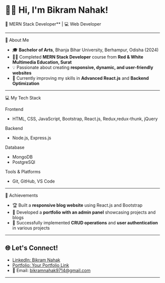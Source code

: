 # 🙋‍♂️ Hi, I'm Bikram Nahak!  

🎯 MERN Stack Developer** | 💻  Web Developer 

---

  🚀 About Me  

- 🎓 **Bachelor of Arts**, Bhanja Bihar University, Berhampur, Odisha (2024)  
- 🧑‍💻 Completed **MERN Stack Developer** course from **Red & White Multimedia Education, Surat**  
- 💡 Passionate about creating **responsive, dynamic, and user-friendly websites**  
- 🌱 Currently improving my skills in **Advanced React.js** and **Backend Optimization**  

---

💻 My Tech Stack  

 Frontend 
- HTML, CSS, JavaScript, Bootstrap, React.js, Redux,redux-thunk, jQuery  

Backend
- Node.js, Express.js  

 Database
- MongoDB
- PostgreSQl

 Tools & Platforms 
- Git, GitHub, VS Code  

---

🌟 Achievements  

- 🏆 Built a **responsive blog website** using React.js and Bootstrap  
- 🚀 Developed a **portfolio with an admin panel** showcasing projects and blogs  
- 💼 Successfully implemented **CRUD operations** and **user authentication** in various projects  

---

## 🌐 Let's Connect!  

- [LinkedIn: Bikram Nahak](https://www.linkedin.com/in/bikram-nahak-762328314/)  
- [Portfolio: Your Portfolio Link](https://github.com/BIKRAMNAHAK)  
- 📧 Email: [bikramnahak9714@gmail.com](mailto:bikramnahak9714@gmail.com)  

---


